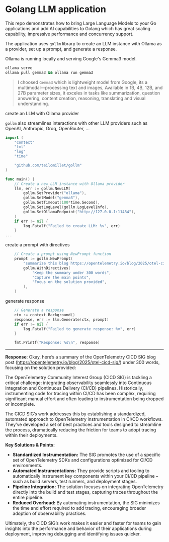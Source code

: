 # Golang LLM application

This repo demonstrates how to bring Large Language Models to your Go applications and add AI capabilities to Golang which has great scaling capability, impressive performance and concurrency support.

The application uses `gollm` library to create an LLM instance with Ollama as a provider, set up a prompt, and generate a response.


Ollama is running locally and serving Google's Gemma3 model.

```bash
ollama serve
ollama pull gemma3 && ollama run gemma3

```

> I choosed `Gemma3` which is lightweight model from Google, its a multimodal—processing text and images, Available in 1B, 4B, 12B, and 27B parameter sizes, it exceles in tasks like summarization, question answering, content creation, reasoning, translating and visual understanding. 


create an LLM with Ollama provider

`gollm` also streamlines interactions with other LLM providers such as OpenAI, Anthropic, Groq, OpenRouter, ...

```go
import (
	"context"
	"fmt"
	"log"
	"time"

	"github.com/teilomillet/gollm"
)

func main() {
	// Create a new LLM instance with Ollama provider
	llm, err := gollm.NewLLM(
		gollm.SetProvider("ollama"),
		gollm.SetModel("gemma3"),
		gollm.SetTimeout(100*time.Second),
		gollm.SetLogLevel(gollm.LogLevelInfo),
		gollm.SetOllamaEndpoint("http://127.0.0.1:11434"),
	)
	if err != nil {
		log.Fatalf("Failed to create LLM: %v", err)
	}
...
```

create a prompt with directives
```go
	// Create a prompt using NewPrompt function
	prompt := gollm.NewPrompt(
		"summarize this blog https://opentelemetry.io/blog/2025/otel-cicd-sig/",
		gollm.WithDirectives(
			"Keep the summary under 300 words",
			"Capture the main points",
			"Focus on the solution provided",
		),
	)
```

generate response
```go
	// Generate a response
	ctx := context.Background()
	response, err := llm.Generate(ctx, prompt)
	if err != nil {
		log.Fatalf("Failed to generate response: %v", err)
	}

	fmt.Printf("Response: %s\n", response)
```
---
**Response**: Okay, here’s a summary of the OpenTelemetry CICD SIG blog post (https://opentelemetry.io/blog/2025/otel-cicd-sig/) under 300 words, focusing on the solution provided:

The OpenTelemetry Community Interest Group (CICD SIG) is tackling a critical challenge: integrating observability seamlessly into Continuous Integration and Continuous Delivery (CI/CD) pipelines. Historically, instrumenting code for tracing within CI/CD has been complex, requiring significant manual effort and often leading to instrumentation being dropped or incomplete.

The CICD SIG’s work addresses this by establishing a standardized, automated approach to OpenTelemetry instrumentation in CI/CD workflows. They’ve developed a set of best practices and tools designed to streamline the process, dramatically reducing the friction for teams to adopt tracing within their deployments.

**Key Solutions & Points:**

*   **Standardized Instrumentation:** The SIG promotes the use of a specific set of OpenTelemetry SDKs and configurations optimized for CI/CD environments.
*   **Automated Instrumentations:** They provide scripts and tooling to automatically instrument key components within your CI/CD pipeline – such as build servers, test runners, and deployment stages.
*   **Pipeline Integration:** The solution focuses on integrating OpenTelemetry directly into the build and test stages, capturing traces throughout the entire pipeline.
*   **Reduced Overhead:** By automating instrumentation, the SIG minimizes the time and effort required to add tracing, encouraging broader adoption of observability practices.

Ultimately, the CICD SIG’s work makes it easier and faster for teams to gain insights into the performance and behavior of their applications during deployment, improving debugging and identifying issues quicker.




